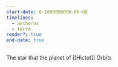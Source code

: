 ```yaml
---
start-date: 0-1000000000-00-00
timelines:
  - aetherus
  - terra
render?: true
end-date: true
---
```

The star that the planet of [[Hictot]] Orbits 